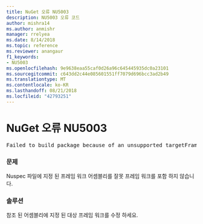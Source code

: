 ```yaml
---
title: NuGet 오류 NU5003
description: NU5003 오류 코드
author: mishra14
ms.author: anmishr
manager: rrelyea
ms.date: 8/14/2018
ms.topic: reference
ms.reviewer: anangaur
f1_keywords:
- NU5003
ms.openlocfilehash: 9e9638eaa55caf0d26a96c645445935dc0a23101
ms.sourcegitcommit: c643dd2c44e085601551ff7079d696bcc3ad2b49
ms.translationtype: MT
ms.contentlocale: ko-KR
ms.lasthandoff: 08/21/2018
ms.locfileid: "42793251"
---
```

# <a name="nuget-error-nu5003"></a>NuGet 오류 NU5003
<pre>Failed to build package because of an unsupported targetFramework value on 'System.Net'.</pre>

### <a name="issue"></a>문제

Nuspec 파일에 지정 된 프레임 워크 어셈블리를 잘못 프레임 워크를 포함 하지 않습니다.


### <a name="solution"></a>솔루션

참조 된 어셈블리에 지정 된 대상 프레임 워크를 수정 하세요.


